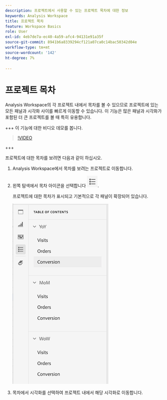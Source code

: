 ```yaml
---
description: 프로젝트에서 사용할 수 있는 프로젝트 목차에 대한 정보
keywords: Analysis Workspace
title: 프로젝트 목차
feature: Workspace Basics
role: User
exl-id: 4eb7de7a-ec40-4a59-afc4-94131e91a35f
source-git-commit: 8941b6a8339294cf121a07ca0c14bac50342d04e
workflow-type: tm+mt
source-wordcount: '142'
ht-degree: 7%

---
```


# 프로젝트 목차

Analysis Workspace의 각 프로젝트 내에서 목차를 볼 수 있으므로 프로젝트에 있는 모든 패널과 시각화 사이를 빠르게 이동할 수 있습니다. 이 기능은 많은 패널과 시각화가 포함된 더 큰 프로젝트를 볼 때 특히 유용합니다.

+++ 이 기능에 대한 비디오 데모를 봅니다.

>[!VIDEO](https://video.tv.adobe.com/v/26990/?learn=on)

+++

프로젝트에 대한 목차를 보려면 다음과 같이 하십시오.

1. Analysis Workspace에서 목차를 보려는 프로젝트로 이동합니다.

1. 왼쪽 탐색에서 목차 아이콘을 선택합니다 ![목차 아이콘](assets/toc-icon.png).

   프로젝트에 대한 목차가 표시되고 기본적으로 각 패널이 확장되어 있습니다.

   ![프로젝트 목차 확장됨](assets/project-toc-expanded.png)

1. 목차에서 시각화를 선택하여 프로젝트 내에서 해당 시각화로 이동합니다.
